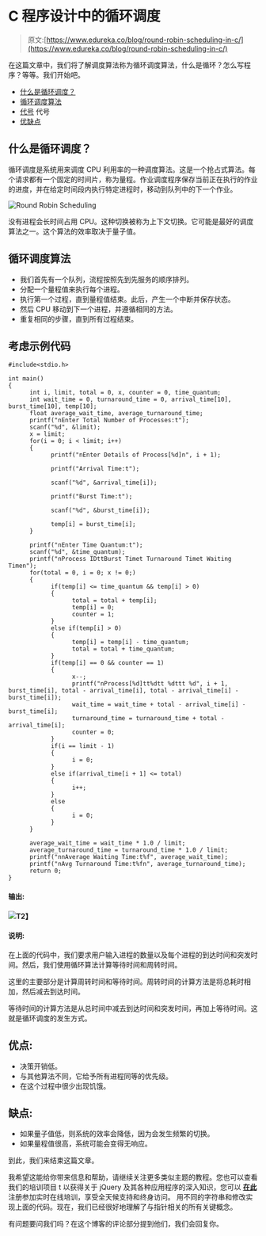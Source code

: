 # C 程序设计中的循环调度

> 原文:[https://www.edureka.co/blog/round-robin-scheduling-in-c/](https://www.edureka.co/blog/round-robin-scheduling-in-c/)

在这篇文章中，我们将了解调度算法称为循环调度算法，什么是循环？怎么写程序？等等。我们开始吧。

*   [什么是循环调度？](#what)
*   [循环调度算法](#algo)
*   [代号](#code) 代号
*   [优缺点](#adv-diadv)

## **什么是循环调度？**

循环调度是系统用来调度 CPU 利用率的一种调度算法。这是一个抢占式算法。每个请求都有一个固定的时间片，称为量程。作业调度程序保存当前正在执行的作业的进度，并在给定时间段内执行特定进程时，移动到队列中的下一个作业。

![Round Robin Scheduling](../Images/877a0bfc1f78503237d1fb7762d225f2.png)

没有进程会长时间占用 CPU。这种切换被称为上下文切换。它可能是最好的调度算法之一。这个算法的效率取决于量子值。

## **循环调度算法**

*   我们首先有一个队列，流程按照先到先服务的顺序排列。
*   分配一个量程值来执行每个进程。
*   执行第一个过程，直到量程值结束。此后，产生一个中断并保存状态。
*   然后 CPU 移动到下一个进程，并遵循相同的方法。
*   重复相同的步骤，直到所有过程结束。

## **考虑示例代码**

```
#include<stdio.h>

int main()
{
      int i, limit, total = 0, x, counter = 0, time_quantum;
      int wait_time = 0, turnaround_time = 0, arrival_time[10], burst_time[10], temp[10];
      float average_wait_time, average_turnaround_time;
      printf("nEnter Total Number of Processes:t");
      scanf("%d", &limit);
      x = limit;
      for(i = 0; i < limit; i++)
      {
            printf("nEnter Details of Process[%d]n", i + 1);

            printf("Arrival Time:t");

            scanf("%d", &arrival_time[i]);

            printf("Burst Time:t");

            scanf("%d", &burst_time[i]);

            temp[i] = burst_time[i];
      }

      printf("nEnter Time Quantum:t");
      scanf("%d", &time_quantum);
      printf("nProcess IDttBurst Timet Turnaround Timet Waiting Timen");
      for(total = 0, i = 0; x != 0;)
      {
            if(temp[i] <= time_quantum && temp[i] > 0)
            {
                  total = total + temp[i];
                  temp[i] = 0;
                  counter = 1;
            }
            else if(temp[i] > 0)
            {
                  temp[i] = temp[i] - time_quantum;
                  total = total + time_quantum;
            }
            if(temp[i] == 0 && counter == 1)
            {
                  x--;
                  printf("nProcess[%d]tt%dtt %dttt %d", i + 1, burst_time[i], total - arrival_time[i], total - arrival_time[i] - burst_time[i]);
                  wait_time = wait_time + total - arrival_time[i] - burst_time[i];
                  turnaround_time = turnaround_time + total - arrival_time[i];
                  counter = 0;
            }
            if(i == limit - 1)
            {
                  i = 0;
            }
            else if(arrival_time[i + 1] <= total)
            {
                  i++;
            }
            else
            {
                  i = 0;
            }
      }

      average_wait_time = wait_time * 1.0 / limit;
      average_turnaround_time = turnaround_time * 1.0 / limit;
      printf("nnAverage Waiting Time:t%f", average_wait_time);
      printf("nAvg Turnaround Time:t%fn", average_turnaround_time);
      return 0;
}
```

#### **输出:**

#### **![](../Images/66aa7467f180d6f54d0cf60b94fb7ea9.png)T2】**

#### **说明:**

在上面的代码中，我们要求用户输入进程的数量以及每个进程的到达时间和突发时间。然后，我们使用循环算法计算等待时间和周转时间。

这里的主要部分是计算周转时间和等待时间。周转时间的计算方法是将总耗时相加，然后减去到达时间。

等待时间的计算方法是从总时间中减去到达时间和突发时间，再加上等待时间。这就是循环调度的发生方式。

## **优点:**

*   决策开销低。
*   与其他算法不同，它给予所有进程同等的优先级。
*   在这个过程中很少出现饥饿。

## **缺点:**

*   如果量子值低，则系统的效率会降低，因为会发生频繁的切换。
*   如果量程值很高，系统可能会变得无响应。

到此，我们来结束这篇文章。

我希望这能给你带来信息和帮助，请继续关注更多类似主题的教程。您也可以查看我们的培训项目 t 以获得关于 jQuery 及其各种应用程序的深入知识，您可以 [**在此**](https://www.edureka.co/masters-program/full-stack-developer-training) 注册参加实时在线培训，享受全天候支持和终身访问。 用不同的字符串和修改实现上面的代码。现在，我们已经很好地理解了与指针相关的所有关键概念。

有问题要问我们吗？在这个博客的评论部分提到他们，我们会回复你。